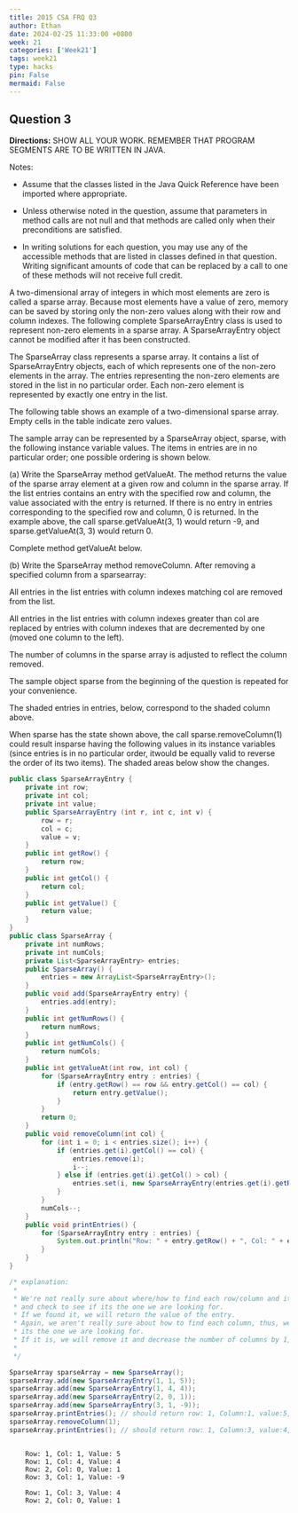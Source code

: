 ```yaml
---
title: 2015 CSA FRQ Q3
author: Ethan
date: 2024-02-25 11:33:00 +0800
week: 21
categories: ['Week21']
tags: week21
type: hacks
pin: False
mermaid: False
---
```


## Question 3

**Directions:** SHOW ALL YOUR WORK. REMEMBER THAT PROGRAM SEGMENTS ARE TO BE WRITTEN IN JAVA.

Notes:
 
 - Assume that the classes listed in the Java Quick Reference have been imported where appropriate.

 - Unless otherwise noted in the question, assume that parameters in method calls are not null and that methods are called only when their preconditions are satisfied.

 - In writing solutions for each question, you may use any of the accessible methods that are listed in classes defined in that question. Writing significant amounts of code that can be replaced by a call to one of these methods will not receive full credit.

 

A two-dimensional array of integers in which most elements are zero is called a sparse array. Because most elements have a value of zero, memory can be saved by storing only the non-zero values along with their row and column indexes. The following complete SparseArrayEntry class is used to represent non-zero elements in a sparse array. A SparseArrayEntry object cannot be modified after it has been constructed.

The SparseArray class represents a sparse array. It contains a list of SparseArrayEntry objects, each of which represents one of the non-zero elements in the array. The entries representing the non-zero elements are stored in the list in no particular order. Each non-zero element is represented by exactly one entry in the list.

The following table shows an example of a two-dimensional sparse array. Empty cells in the table indicate zero values.

The sample array can be represented by a SparseArray object, sparse, with the following instance variable values. The items in entries are in no particular order; one possible ordering is shown below.

(a) Write the SparseArray method getValueAt. The method returns the value of the sparse array element at a given row and column in the sparse array. If the list entries contains an entry with the specified row and column, the value associated with the entry is returned. If there is no entry in entries corresponding to the specified row and column, 0 is returned.
In the example above, the call sparse.getValueAt(3, 1) would return -9, and sparse.getValueAt(3, 3) would return 0.

Complete method getValueAt below.

(b) Write the SparseArray method removeColumn. After removing a specified column from a sparsearray:

All entries in the list entries with column indexes matching col are removed from the list.

All entries in the list entries with column indexes greater than col are replaced by entries with column indexes that are decremented by one (moved one column to the left).

The number of columns in the sparse array is adjusted to reflect the column removed.

The sample object sparse from the beginning of the question is repeated for your convenience.

The shaded entries in entries, below, correspond to the shaded column above.

When sparse has the state shown above, the call sparse.removeColumn(1) could result insparse having the following values in its instance variables (since entries is in no particular order, itwould be equally valid to reverse the order of its two items). The shaded areas below show the changes.


```Java
public class SparseArrayEntry {
    private int row;
    private int col;
    private int value;
    public SparseArrayEntry (int r, int c, int v) {
        row = r;
        col = c;
        value = v;
    }
    public int getRow() {
        return row;
    }
    public int getCol() {
        return col;
    }
    public int getValue() {
        return value;
    }
}
public class SparseArray {
    private int numRows;
    private int numCols;
    private List<SparseArrayEntry> entries;
    public SparseArray() {
        entries = new ArrayList<SparseArrayEntry>();
    }
    public void add(SparseArrayEntry entry) {
        entries.add(entry);
    }
    public int getNumRows() {
        return numRows;
    }
    public int getNumCols() {
        return numCols;
    }
    public int getValueAt(int row, int col) {
        for (SparseArrayEntry entry : entries) {
            if (entry.getRow() == row && entry.getCol() == col) {
                return entry.getValue();
            }
        }
        return 0;
    }
    public void removeColumn(int col) {
        for (int i = 0; i < entries.size(); i++) {
            if (entries.get(i).getCol() == col) {
                entries.remove(i);
                i--;
            } else if (entries.get(i).getCol() > col) {
                entries.set(i, new SparseArrayEntry(entries.get(i).getRow(), entries.get(i).getCol() - 1, entries.get(i).getValue()));
            }
        }
        numCols--;
    }
    public void printEntries() {
        for (SparseArrayEntry entry : entries) {
            System.out.println("Row: " + entry.getRow() + ", Col: " + entry.getCol() + ", Value: " + entry.getValue());
        }
    }
}

/* explanation:
 * 
 * We're not really sure about where/how to find each row/column and its value, thus we need to go through every single entry
 * and check to see if its the one we are looking for.
 * If we found it, we will return the value of the entry.
 * Again, we aren't really sure about how to find each column, thus, we need to again, loop through all of them and check if
 * its the one we are looking for.
 * If it is, we will remove it and decrease the number of columns by 1, resetting the value to the adjacent slot.
 * 
 */

SparseArray sparseArray = new SparseArray();
sparseArray.add(new SparseArrayEntry(1, 1, 5));
sparseArray.add(new SparseArrayEntry(1, 4, 4));
sparseArray.add(new SparseArrayEntry(2, 0, 1));
sparseArray.add(new SparseArrayEntry(3, 1, -9));
sparseArray.printEntries(); // should return row: 1, Column:1, value:5, row:1, column:4, value:4, row:2, column:0, value:1, row:3, column:1, value:-9
sparseArray.removeColumn(1);
sparseArray.printEntries(); // should return row: 1, Column:3, value:4, row:2, column:0, value:1
```
```

    Row: 1, Col: 1, Value: 5
    Row: 1, Col: 4, Value: 4
    Row: 2, Col: 0, Value: 1
    Row: 3, Col: 1, Value: -9
    
    Row: 1, Col: 3, Value: 4
    Row: 2, Col: 0, Value: 1

